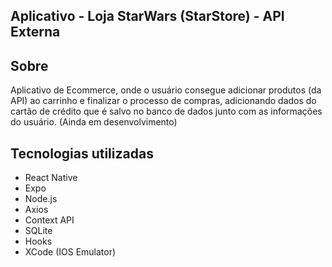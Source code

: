 ## Aplicativo - Loja StarWars (StarStore) - API Externa

## Sobre
Aplicativo de Ecommerce, onde o usuário consegue adicionar produtos (da API) ao carrinho e finalizar o processo de compras, adicionando dados do cartão de crédito que é salvo no banco de dados junto com as informações do usuário. (Ainda em desenvolvimento)

## Tecnologias utilizadas 
- React Native
- Expo
- Node.js
- Axios
- Context API
- SQLite
- Hooks
- XCode (IOS Emulator)







